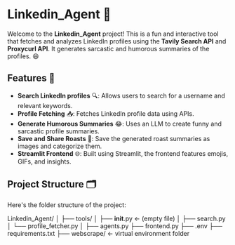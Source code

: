 # Linkedin_Agent 🤖

Welcome to the **Linkedin_Agent** project! This is a fun and interactive tool that fetches and analyzes LinkedIn profiles using the **Tavily Search API** and **Proxycurl API**. It generates sarcastic and humorous summaries of the profiles. 😄

## Features 🚀

- **Search LinkedIn profiles** 🔍: Allows users to search for a username and relevant keywords.
- **Profile Fetching** 📥: Fetches LinkedIn profile data using APIs.
- **Generate Humorous Summaries** 😂: Uses an LLM to create funny and sarcastic profile summaries.
- **Save and Share Roasts** 💾: Save the generated roast summaries as images and categorize them.
- **Streamlit Frontend** 🌐: Built using Streamlit, the frontend features emojis, GIFs, and insights.

## Project Structure 🗂️

Here's the folder structure of the project:


Linkedin_Agent/
│
├── tools/
│   ├── __init__.py             ← (empty file)
│   ├── search.py
│   └── profile_fetcher.py
│
├── agents.py
├── frontend.py
├── .env
├── requirements.txt
├── webscrape/                 ← virtual environment folder



